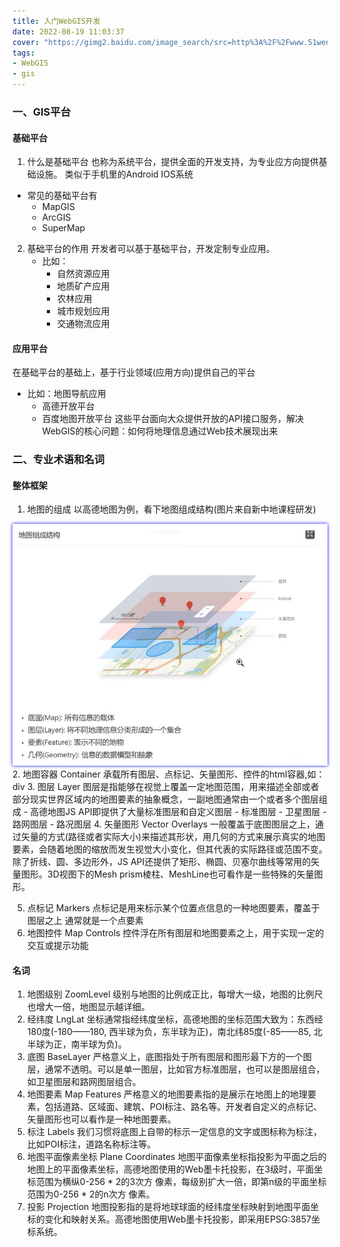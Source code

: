 ```yaml
---
title: 入门WebGIS开发
date: 2022-08-19 11:03:37
cover: "https://gimg2.baidu.com/image_search/src=http%3A%2F%2Fwww.51wendang.com%2Fpic%2Ff05c1567573777508656691a%2F2-474-png_6_0_0_162_558_554_363_893.25_1263.375-724-0-0-724.jpg&refer=http%3A%2F%2Fwww.51wendang.com&app=2002&size=f9999,10000&q=a80&n=0&g=0n&fmt=auto?sec=1663482096&t=115435f883fb2319cd5b5e533b20d31a"
tags: 
- WebGIS
- gis
---
```

### 一、GIS平台

#### 基础平台
1. 什么是基础平台
    也称为系统平台，提供全面的开发支持，为专业应方向提供基础设施。
    类似于手机里的Android IOS系统
- 常见的基础平台有
    - MapGIS
    - ArcGIS
    - SuperMap

2. 基础平台的作用
    开发者可以基于基础平台，开发定制专业应用。
    - 比如：
        - 自然资源应用
        - 地质矿产应用
        - 农林应用
        - 城市规划应用
        - 交通物流应用
#### 应用平台
在基础平台的基础上，基于行业领域(应用方向)提供自己的平台
- 比如：地图导航应用
    - 高德开放平台
    - 百度地图开放平台
这些平台面向大众提供开放的API接口服务，解决WebGIS的核心问题：如何将地理信息通过Web技术展现出来

### 二、专业术语和名词

#### 整体框架
1. 地图的组成
以高德地图为例，看下地图组成结构(图片来自新中地课程研发)
<img src="/img/GIS/map-element.jpg" title="地图的组成" alt="地图的组成" style="box-shadow: 0 0 5px blue">
2. 地图容器 Container
承载所有图层、点标记、矢量图形、控件的html容器,如：div
3. 图层 Layer
图层是指能够在视觉上覆盖一定地图范围，用来描述全部或者部分现实世界区域内的地图要素的抽象概念，一副地图通常由一个或者多个图层组成
- 高德地图JS API即提供了大量标准图层和自定义图层
    - 标准图层
    - 卫星图层
    - 路网图层
    - 路况图层
4. 矢量图形 Vector Overlays
一般覆盖于底图图层之上，通过矢量的方式(路径或者实际大小)来描述其形状，用几何的方式来展示真实的地图要素，会随着地图的缩放而发生视觉大小变化，但其代表的实际路径或范围不变。
除了折线、圆、多边形外，JS API还提供了矩形、椭圆、贝塞尔曲线等常用的矢量图形。3D视图下的Mesh prism棱柱、MeshLine也可看作是一些特殊的矢量图形。

5. 点标记 Markers
点标记是用来标示某个位置点信息的一种地图要素，覆盖于图层之上
通常就是一个点要素
6. 地图控件 Map Controls
控件浮在所有图层和地图要素之上，用于实现一定的交互或提示功能

#### 名词
1. 地图级别 ZoomLevel
级别与地图的比例成正比，每增大一级，地图的比例尺也增大一倍，地图显示越详细。
2. 经纬度 LngLat
坐标通常指经纬度坐标，高德地图的坐标范围大致为：东西经180度(-180——180, 西半球为负，东半球为正)，南北纬85度(-85——85, 北半球为正，南半球为负)。
3. 底图 BaseLayer
严格意义上，底图指处于所有图层和图形最下方的一个图层，通常不透明。可以是单一图层，比如官方标准图层，也可以是图层组合，如卫星图层和路网图层组合。
4. 地图要素 Map Features
严格意义的地图要素指的是展示在地图上的地理要素，包括道路、区域面、建筑、POI标注、路名等。开发者自定义的点标记、矢量图形也可以看作是一种地图要素。
5. 标注 Labels
我们习惯将底图上自带的标示一定信息的文字或图标称为标注，比如POI标注，道路名称标注等。
6. 地图平面像素坐标 Plane Coordinates
地图平面像素坐标指投影为平面之后的地图上的平面像素坐标，高德地图使用的Web墨卡托投影，在3级时，平面坐标范围为横纵0-256 * 2的3次方 像素，每级别扩大一倍，即第n级的平面坐标范围为0-256 * 2的n次方 像素。
7. 投影 Projection
地图投影指的是将地球球面的经纬度坐标映射到地图平面坐标的变化和映射关系。高德地图使用Web墨卡托投影，即采用EPSG:3857坐标系统。